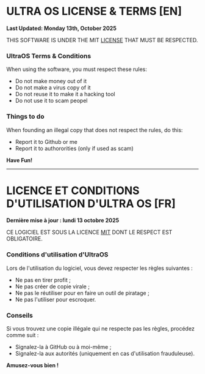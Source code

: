 # ULTRA OS LICENSE & TERMS [EN]
**Last Updated: Monday 13th, October 2025**

THIS SOFTWARE IS UNDER THE MIT [LICENSE](/LICENSE) THAT MUST BE RESPECTED.

### UltraOS Terms & Conditions 
When using the software, you must respect these rules:
- Do not make money out of it
- Do not make a virus copy of it
- Do not reuse it to make it a hacking tool
- Do not use it to scam peopel

### Things to do
When founding an illegal copy that does not respect the rules, do this:
- Report it to Github or me
- Report it to authororities (only if used as scam)

**__Have Fun!__**

---

# LICENCE ET CONDITIONS D'UTILISATION D'ULTRA OS [FR]
**Dernière mise à jour : lundi 13 octobre 2025**

CE LOGICIEL EST SOUS LA LICENCE [MIT](/LICENSE) DONT LE RESPECT EST OBLIGATOIRE.

### Conditions d'utilisation d'UltraOS
Lors de l'utilisation du logiciel, vous devez respecter les règles suivantes :
- Ne pas en tirer profit ;
- Ne pas créer de copie virale ;
- Ne pas le réutiliser pour en faire un outil de piratage ;
- Ne pas l'utiliser pour escroquer.

### Conseils
Si vous trouvez une copie illégale qui ne respecte pas les règles, procédez comme suit :
- Signalez-la à GitHub ou à moi-même ;
- Signalez-la aux autorités (uniquement en cas d'utilisation frauduleuse).

**__Amusez-vous bien !__**